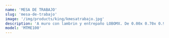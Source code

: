 ```yaml
---
name: 'MESA DE TRABAJO'
slug: 'mesa-de-trabajo'
image: '/img/products/king/kmesatrabajo.jpg'
description: 'A muro con lambrin y entrepaño LOBOMX. De 0.00x 0.70x 0.90 cms de alto. Fabricada con cubierta en lamina de acero inoxidable calibre 18, entrepaño  mismo material calibre 20. Monta sobre estructura tubular en acero inoxidable calibre 18 patas 38 mm diametro, regatones niveladores y refuerzos horizontales 32 mm diametro'
model: 'MTME100'
---
```

